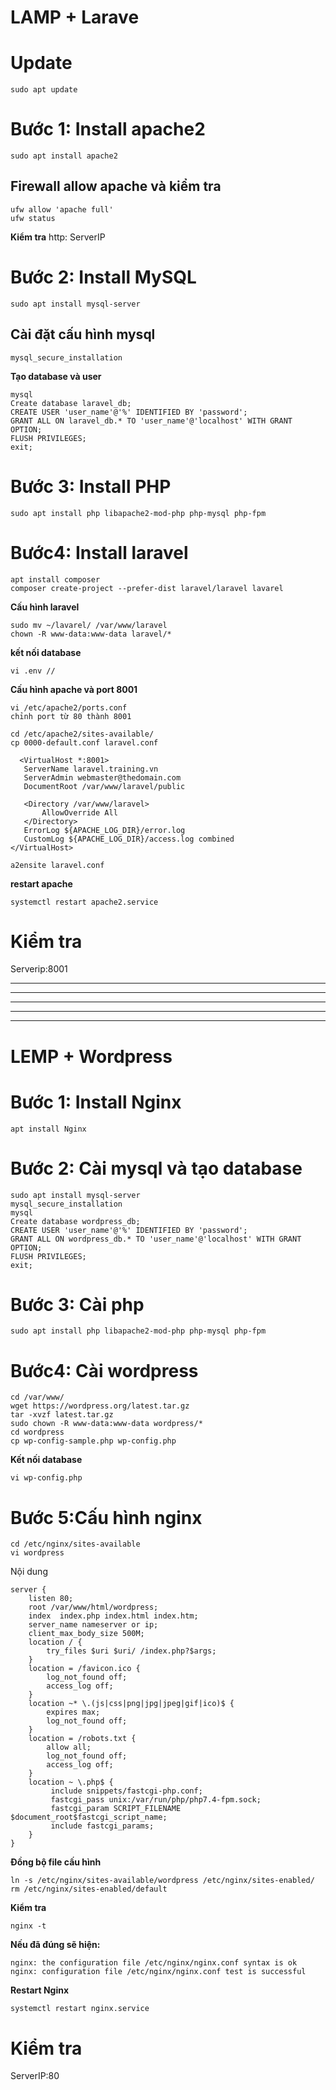 # LAMP + Larave

# Update
```
sudo apt update
```

# Bước 1: Install apache2
```
sudo apt install apache2
```

## Firewall allow apache và kiểm tra
```
ufw allow 'apache full'
ufw status
```
**Kiểm tra**
http: ServerIP

# Bước 2: Install MySQL
```
sudo apt install mysql-server
```
## Cài đặt cấu hình mysql
```
mysql_secure_installation
```
**Tạo database và user**
```
mysql
Create database laravel_db;
CREATE USER 'user_name'@'%' IDENTIFIED BY 'password';
GRANT ALL ON laravel_db.* TO 'user_name'@'localhost' WITH GRANT OPTION;
FLUSH PRIVILEGES;
exit;
```
# Bước 3: Install PHP
```
sudo apt install php libapache2-mod-php php-mysql php-fpm
```
# Bước4: Install laravel
```
apt install composer
composer create-project --prefer-dist laravel/laravel lavarel
```
**Cấu hình laravel**
```
sudo mv ~/lavarel/ /var/www/laravel
chown -R www-data:www-data laravel/*
```
**kết nối database**
```
vi .env //
```
**Cấu hình apache và port 8001**
```
vi /etc/apache2/ports.conf
chỉnh port từ 80 thành 8001
```
```
cd /etc/apache2/sites-available/
cp 0000-default.conf laravel.conf
```
```
  <VirtualHost *:8001>
   ServerName laravel.training.vn
   ServerAdmin webmaster@thedomain.com
   DocumentRoot /var/www/laravel/public

   <Directory /var/www/laravel>
       AllowOverride All
   </Directory>
   ErrorLog ${APACHE_LOG_DIR}/error.log
   CustomLog ${APACHE_LOG_DIR}/access.log combined
</VirtualHost>
```
```
a2ensite laravel.conf
```
**restart apache**
```
systemctl restart apache2.service
```

# Kiểm tra
Serverip:8001

--- 
---
---
---
---

# LEMP + Wordpress

# Bước 1: Install Nginx

```
apt install Nginx
```
# Bước 2: Cài mysql và tạo database
```
sudo apt install mysql-server
mysql_secure_installation
mysql
Create database wordpress_db;
CREATE USER 'user_name'@'%' IDENTIFIED BY 'password';
GRANT ALL ON wordpress_db.* TO 'user_name'@'localhost' WITH GRANT OPTION;
FLUSH PRIVILEGES;
exit;
```

# Bước 3: Cài php
```
sudo apt install php libapache2-mod-php php-mysql php-fpm
```
# Bước4: Cài wordpress
```
cd /var/www/
wget https://wordpress.org/latest.tar.gz
tar -xvzf latest.tar.gz
sudo chown -R www-data:www-data wordpress/*
cd wordpress
cp wp-config-sample.php wp-config.php
```
**Kết nối database**
```
vi wp-config.php
```

# Bước 5:Cấu hình nginx
```
cd /etc/nginx/sites-available
vi wordpress
```
Nội dung
```
server {
    listen 80;
    root /var/www/html/wordpress;
    index  index.php index.html index.htm;
    server_name nameserver or ip;
    client_max_body_size 500M;
    location / {
        try_files $uri $uri/ /index.php?$args;
    }
    location = /favicon.ico {
        log_not_found off;
        access_log off;
    }
    location ~* \.(js|css|png|jpg|jpeg|gif|ico)$ {
        expires max;
        log_not_found off;
    }
    location = /robots.txt {
        allow all;
        log_not_found off;
        access_log off;
    }
    location ~ \.php$ {
         include snippets/fastcgi-php.conf;
         fastcgi_pass unix:/var/run/php/php7.4-fpm.sock;
         fastcgi_param SCRIPT_FILENAME $document_root$fastcgi_script_name;
         include fastcgi_params;
    }
}
```
**Đồng bộ file cấu hình**
```
ln -s /etc/nginx/sites-available/wordpress /etc/nginx/sites-enabled/
rm /etc/nginx/sites-enabled/default
```
**Kiểm tra**
```
nginx -t
```
**Nếu đã đúng sẽ hiện:**
```
nginx: the configuration file /etc/nginx/nginx.conf syntax is ok
nginx: configuration file /etc/nginx/nginx.conf test is successful
```
**Restart Nginx**
```
systemctl restart nginx.service
```

# Kiểm tra
ServerIP:80
